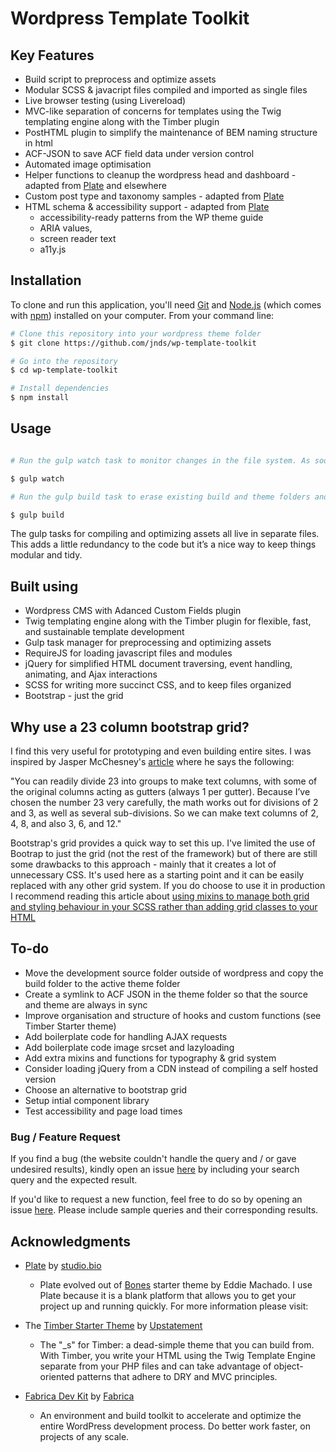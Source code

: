 
# Wordpress Template Toolkit


## Key Features

* Build script to preprocess and optimize assets
* Modular SCSS & javacript files compiled and imported as single files
* Live browser testing (using Livereload)
* MVC-like separation of concerns for templates using the Twig templating engine along with the Timber plugin 
* PostHTML plugin to simplify the maintenance of BEM naming structure in html
* ACF-JSON to save ACF field data under version control
* Automated image optimisation
* Helper functions to cleanup the wordpress head and dashboard - adapted from [Plate](https://studio.bio/themes/plate) and elsewhere
* Custom post type and taxonomy samples - adapted from [Plate](https://studio.bio/themes/plate)
* HTML schema & accessibility support - adapted from [Plate](https://studio.bio/themes/plate)
  - accessibility-ready patterns from the WP theme guide 
  - ARIA values, 
  - screen reader text 
  - a11y.js


## Installation

To clone and run this application, you'll need [Git](https://git-scm.com) and [Node.js](https://nodejs.org/en/download/) (which comes with [npm](http://npmjs.com)) installed on your computer. From your command line:

```bash
# Clone this repository into your wordpress theme folder
$ git clone https://github.com/jnds/wp-template-toolkit

# Go into the repository
$ cd wp-template-toolkit

# Install dependencies
$ npm install
```


## Usage

```bash

# Run the gulp watch task to monitor changes in the file system. As soon as you save a file, it is preprocessed as needed and the browser is refreshed

$ gulp watch

# Run the gulp build task to erase existing build and theme folders and compile the latest version

$ gulp build

```
The gulp tasks for compiling and optimizing assets all live in separate files. This adds a little redundancy to the code but it’s a nice way to keep things modular and tidy. 


## Built using 
- Wordpress CMS with Adanced Custom Fields plugin
- Twig templating engine along with the Timber plugin for flexible, fast, and sustainable template development
- Gulp task manager for preprocessing and optimizing assets
- RequireJS for loading javascript files and modules
- jQuery for simplified HTML document traversing, event handling, animating, and Ajax interactions
- SCSS for writing more succinct CSS, and to keep files organized
- Bootstrap - just the grid


## Why use a 23 column bootstrap grid?

I find this very useful for prototyping and even building entire sites. I was inspired by Jasper McChesney's [article](http://breakforsense.net/flexible-layout-23-column-grid/) where he says the following:

"You can readily divide 23 into groups to make text columns, with some of the original columns acting as gutters (always 1 per gutter). Because I’ve chosen the number 23 very carefully, the math works out for divisions of 2 and 3, as well as several sub-divisions. So we can make text columns of 2, 4, 8, and also 3, 6, and 12."

Bootstrap's grid provides a quick way to set this up. I've limited the use of Bootrap to just the grid (not the rest of the framework) but of there are still some drawbacks to this approach - mainly that it creates a lot of unnecessary CSS. It's used here as a starting point and it can be easily replaced with any other grid system. If you do choose to use it in production I recommend reading this article about [using mixins to manage both grid and styling behaviour in your SCSS rather than adding grid classes to your HTML](https://medium.com/@erik_flowers/how-youve-been-getting-the-bootstrap-grid-all-wrong-and-how-to-fix-it-6d97b920aa40)


## To-do

- Move the development source folder outside of wordpress and copy the build folder to the active theme folder
- Create a symlink to ACF JSON in the theme folder so that the source and theme are always in sync
- Improve organisation and structure of hooks and custom functions (see Timber Starter theme)
- Add boilerplate code for handling AJAX requests
- Add boilerplate code image srcset and lazyloading
- Add extra mixins and functions for typography & grid system
- Consider loading jQuery from a CDN instead of compiling a self hosted version
- Choose an alternative to bootstrap grid
- Setup intial component library
- Test accessibility and page load times


### Bug / Feature Request

If you find a bug (the website couldn't handle the query and / or gave undesired results), kindly open an issue [here](https://github.com/jnds/wp-template-toolkit/issues/new) by including your search query and the expected result.

If you'd like to request a new function, feel free to do so by opening an issue [here](https://github.com/jnds/wp-template-toolkit/issues/new). Please include sample queries and their corresponding results.


## Acknowledgments

* ️[Plate](https://studio.bio/themes/plate) by [studio.bio](https://studio.bio/)
  - Plate evolved out of [Bones](https://themble.com/bones/) starter theme by Eddie Machado. I use Plate because it is a blank platform that allows you to get your project up and running quickly. For more information please visit: 

* The [Timber Starter Theme](https://github.com/timber/starter-theme) by [Upstatement](https://www.upstatement.com)
  - The "_s" for Timber: a dead-simple theme that you can build from. With Timber, you write your HTML using the Twig Template Engine separate from your PHP files and can take advantage of object-oriented patterns that adhere to DRY and MVC principles.

* [Fabrica Dev Kit](https://fabri.ca/wp-tools/) by [Fabrica](https://fabri.ca)
  - An environment and build toolkit to accelerate and optimize the entire WordPress development process. Do better work faster, on projects of any scale.